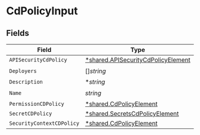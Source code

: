 # CdPolicyInput


## Fields

| Field                                                                                          | Type                                                                                           | Required                                                                                       | Description                                                                                    |
| ---------------------------------------------------------------------------------------------- | ---------------------------------------------------------------------------------------------- | ---------------------------------------------------------------------------------------------- | ---------------------------------------------------------------------------------------------- |
| `APISecurityCdPolicy`                                                                          | [*shared.APISecurityCdPolicyElement](../../../pkg/models/shared/apisecuritycdpolicyelement.md) | :heavy_minus_sign:                                                                             | N/A                                                                                            |
| `Deployers`                                                                                    | []*string*                                                                                     | :heavy_check_mark:                                                                             | N/A                                                                                            |
| `Description`                                                                                  | **string*                                                                                      | :heavy_minus_sign:                                                                             | N/A                                                                                            |
| `Name`                                                                                         | *string*                                                                                       | :heavy_check_mark:                                                                             | N/A                                                                                            |
| `PermissionCDPolicy`                                                                           | [*shared.CdPolicyElement](../../../pkg/models/shared/cdpolicyelement.md)                       | :heavy_minus_sign:                                                                             | N/A                                                                                            |
| `SecretCDPolicy`                                                                               | [*shared.SecretsCdPolicyElement](../../../pkg/models/shared/secretscdpolicyelement.md)         | :heavy_minus_sign:                                                                             | N/A                                                                                            |
| `SecurityContextCDPolicy`                                                                      | [*shared.CdPolicyElement](../../../pkg/models/shared/cdpolicyelement.md)                       | :heavy_minus_sign:                                                                             | N/A                                                                                            |